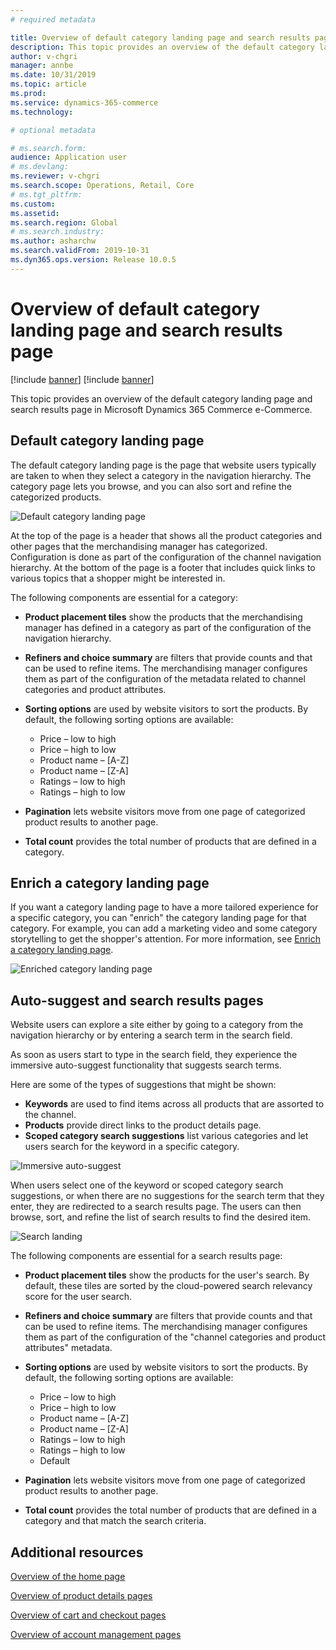 ```yaml
---
# required metadata

title: Overview of default category landing page and search results page
description: This topic provides an overview of the default category landing page and search results page in Dynamics 365 Commerce.
author: v-chgri
manager: annbe
ms.date: 10/31/2019
ms.topic: article
ms.prod: 
ms.service: dynamics-365-commerce
ms.technology: 

# optional metadata

# ms.search.form: 
audience: Application user
# ms.devlang: 
ms.reviewer: v-chgri
ms.search.scope: Operations, Retail, Core
# ms.tgt_pltfrm: 
ms.custom: 
ms.assetid: 
ms.search.region: Global
# ms.search.industry: 
ms.author: asharchw
ms.search.validFrom: 2019-10-31
ms.dyn365.ops.version: Release 10.0.5
---
```


# Overview of default category landing page and search results page

[!include [banner](includes/preview-banner.md)]
[!include [banner](includes/banner.md)]

This topic provides an overview of the default category landing page and search results page in Microsoft Dynamics 365 Commerce e-Commerce.

## Default category landing page

The default category landing page is the page that website users typically are taken to when they select a category in the navigation hierarchy. The category page lets you browse, and you can also sort and refine the categorized products.

![Default category landing page](./media/SimpleCategoryLandingDressCategory.png)

At the top of the page is a header that shows all the product categories and other pages that the merchandising manager has categorized. Configuration is done as part of the configuration of the channel navigation hierarchy. At the bottom of the page is a footer that includes quick links to various topics that a shopper might be interested in.

The following components are essential for a category:

- **Product placement tiles** show the products that the merchandising manager has defined in a category as part of the configuration of the navigation hierarchy.
- **Refiners and choice summary** are filters that provide counts and that can be used to refine items. The merchandising manager configures them as part of the configuration of the metadata related to channel categories and product attributes.
- **Sorting options** are used by website visitors to sort the products. By default, the following sorting options are available:

    - Price – low to high
    - Price – high to low
    - Product name – \[A-Z\]
    - Product name – \[Z-A\]
    - Ratings – low to high
    - Ratings – high to low

- **Pagination** lets website visitors move from one page of categorized product results to another page.
- **Total count** provides the total number of products that are defined in a category.

## Enrich a category landing page

If you want a category landing page to have a more tailored experience for a specific category, you can "enrich" the category landing page for that category. For example, you can add a marketing video and some category storytelling to get the shopper's attention. For more information, see [Enrich a category landing page](enrich-category-page.md).

![Enriched category landing page](./media/CategoryLandingPages.png)

## Auto-suggest and search results pages

Website users can explore a site either by going to a category from the navigation hierarchy or by entering a search term in the search field.

As soon as users start to type in the search field, they experience the immersive auto-suggest functionality that suggests search terms.

Here are some of the types of suggestions that might be shown:

- **Keywords** are used to find items across all products that are assorted to the channel.
- **Products** provide direct links to the product details page.
- **Scoped category search suggestions** list various categories and let users search for the keyword in a specific category.

![Immersive auto-suggest](./media/ImmersiveAutoSuggestUX.png)

When users select one of the keyword or scoped category search suggestions, or when there are no suggestions for the search term that they enter, they are redirected to a search results page. The users can then browse, sort, and refine the list of search results to find the desired item.

![Search landing](./media/SearchLanding.png)

The following components are essential for a search results page:

- **Product placement tiles** show the products for the user's search. By default, these tiles are sorted by the cloud-powered search relevancy score for the user search.
- **Refiners and choice summary** are filters that provide counts and that can be used to refine items. The merchandising manager configures them as part of the configuration of the "channel categories and product attributes" metadata.
- **Sorting options** are used by website visitors to sort the products. By default, the following sorting options are available:

    - Price – low to high
    - Price – high to low
    - Product name – \[A-Z\]
    - Product name – \[Z-A\]
    - Ratings – low to high
    - Ratings – high to low
    - Default

- **Pagination** lets website visitors move from one page of categorized product results to another page.
- **Total count** provides the total number of products that are defined in a category and that match the search criteria.

## Additional resources

[Overview of the home page](quick-tour-home-page.md)

[Overview of product details pages](quick-tour-pdp.md)

[Overview of cart and checkout pages](quick-tour-cart-checkout.md)

[Overview of account management pages](quick-tour-account-management.md)

